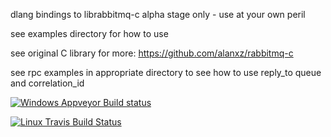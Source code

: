 dlang bindings to librabbitmq-c
alpha stage only - use at your own peril

see examples directory for how to use

see original C library for more:
https://github.com/alanxz/rabbitmq-c

see rpc examples in appropriate directory  to see how to use reply_to queue and correlation_id

[![Windows Appveyor Build status](https://ci.appveyor.com/api/projects/status/l378of32r3sy2i18/branch/master?svg=true)](https://ci.appveyor.com/project/LaeethIsharc/rabbitmq-d/branch/master)

[![Linux Travis Build Status](https://travis-ci.org/kaleidicassociates/rabbitmq-d.svg?branch=master)](https://travis-ci.org/kaleidicassociates/rabbitmq-d)
